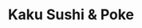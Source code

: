 ---
layout: place
title: "Kaku Sushi & Poke"
permalink: /michigan/birmingham/kaku-sushi-poke.html
stateAbbr: MI
stateName: Michigan
cityName: Birmingham
place_id: ChIJnfqQJ5jHJIgR8otBk11-iNs
photos:
  - name: >-
      places/ChIJnfqQJ5jHJIgR8otBk11-iNs/photos/AeeoHcKrg_9O4LZ_lE4TICv6_pZ4YhAfbQkfl49VAVpXxe3yd8aMbt2RcIyUxA4s6YWal2pR9XMXAHPUYFsuziEPw4oKZhLBFtbkkpY80kaT9HaT5cZxGY_vlSrGq_6G2A2qfJfEQNNRqZ4TcWBFk3EnOjXGIo5fxFgctW8ofzSzssaxZdy32COk00euKJhz1A5BAL-XXB6HW7fMnbgmhoSc8CSCk6WLIOMmWP0ZPA19ZPrU1I3FhjpqK_XY2b8gBnQ-iG8fYvzFfU4aC5DnWII03GQRU-AFFLbPVAh6eISPWDf-EyH2KSEGxDJytr3mfb6b07Az_RXclr1ScJLPt6_qcMz5R-DD47UbMA9aQgWBtKPy_d4NcJwu1wqX1uLXrDdZpXS9wXWq0QVrn7ubB43K-MZWND--ZYNcaDsghPxan2uLFw
    widthPx: 3024
    heightPx: 3024
    authorAttributions:
      - displayName: Greg Guro (Rasky)
        uri: https://maps.google.com/maps/contrib/103135030850127564594
        photoUri: >-
          https://lh3.googleusercontent.com/a-/ALV-UjWYASDc0wU5dGReuzW5JpUPMdPBN8aej-X0esM9UqP9zopayTkEdA=s100-p-k-no-mo
    flagContentUri: >-
      https://www.google.com/local/imagery/report/?cb_client=maps_api_places.places_api&image_key=!1e10!2sCIHM0ogKEICAgID2yv3WKw&hl=en-US
    googleMapsUri: >-
      https://www.google.com/maps/place//data=!3m4!1e2!3m2!1sCIHM0ogKEICAgID2yv3WKw!2e10!4m2!3m1!1s0x8824c7982790fa9d:0xdb887e5d93418bf2
  - name: >-
      places/ChIJnfqQJ5jHJIgR8otBk11-iNs/photos/AeeoHcLXoQUYfzUNx_njhppk2jv5NaGVG0laopDNJfkoZaMHhvNKW2gH4u1voYu_h9w3f-2YgAqWLAYqpdrDlfo3bTlzH6LQogoGIj6QwtYUZWon0tM8ZXiGxJaiOnwHU138gxIkbJwb8qn964hDIHBPVOwb5rbmEKDV35XSQW49bZodO5nN_35UjjBTTWNIvaa3damZvGuEi30XCFUGb0g-AvtQZ2LS_lF16vRxAbNz9YIUXm9utu0vi-QNHtNgUFyWuml9DwkethLG21P7KeXjINILUC9Ru8ZzKgCvMQ-l51RNAw
    widthPx: 4800
    heightPx: 3200
    authorAttributions:
      - displayName: Kaku Sushi & Poke
        uri: https://maps.google.com/maps/contrib/103811913154254614398
        photoUri: >-
          https://lh3.googleusercontent.com/a-/ALV-UjXgrOpaNvtkuXuveiMBl4aHf9Er5TppV7An1pjqSpmo9dO8k_g=s100-p-k-no-mo
    flagContentUri: >-
      https://www.google.com/local/imagery/report/?cb_client=maps_api_places.places_api&image_key=!1e10!2sAF1QipPOTk1-aDOQjFes_NQJiqw1Zz8sPU3klLoe-pnp&hl=en-US
    googleMapsUri: >-
      https://www.google.com/maps/place//data=!3m4!1e2!3m2!1sAF1QipPOTk1-aDOQjFes_NQJiqw1Zz8sPU3klLoe-pnp!2e10!4m2!3m1!1s0x8824c7982790fa9d:0xdb887e5d93418bf2
  - name: >-
      places/ChIJnfqQJ5jHJIgR8otBk11-iNs/photos/AeeoHcKUlWjq7EKjZ_3O35O0zJnV8tjydPKTZJa2Na0bYqGzHYfb_OUnm-imo2gVFy03cpOZWzFrqFSIzVI6-TKqZxP5wVDbdtOYH8qgUBI1KopXKTIGjSqHiDIk3ICUjXUqGeRaTiOqQx3RBj4kzGHE0iHOLhhbEi-9f93H0knln4eguo5eDKFQBR5hNx2Bba-UT5RqBPjj1qZgOJNJj3rdrRawZdJk4s5CbxwxQpdiQ72Cx3f-FNcy-U8VgtOfav0YPCsIxiXnCoVBSC8Fu19vG7lypTfA0owBhM5Q00BpX8M6T0FstMR0zuDy0-uBVwhTUFbqDtdFXw7P2OwIPIrN_kZb9c6MxnPCq2hb6_TgnpmeroMJlJaG048xAmAdgdR6pW0mEiLzfW5LmRnPiHddACYR8vaNxUAV4R3Z5msxHdA
    widthPx: 3024
    heightPx: 3024
    authorAttributions:
      - displayName: Judy Wang
        uri: https://maps.google.com/maps/contrib/101214223529908637341
        photoUri: >-
          https://lh3.googleusercontent.com/a-/ALV-UjXt6IQ6n2r0slWrWNzgr-YW52PeQEJSibS7cqY4XX2HsgEQQUg=s100-p-k-no-mo
    flagContentUri: >-
      https://www.google.com/local/imagery/report/?cb_client=maps_api_places.places_api&image_key=!1e10!2sCIHM0ogKEICAgMCgmazrUw&hl=en-US
    googleMapsUri: >-
      https://www.google.com/maps/place//data=!3m4!1e2!3m2!1sCIHM0ogKEICAgMCgmazrUw!2e10!4m2!3m1!1s0x8824c7982790fa9d:0xdb887e5d93418bf2
  - name: >-
      places/ChIJnfqQJ5jHJIgR8otBk11-iNs/photos/AeeoHcLE_mBJKF8CDV-mSjP5QtJn9h1MdMUw8QgubtV1QeRfggI_O8smON4CfSIfBkxjf71TN3XtKrXlVcVmvU0-TmIXRXOuLS8cVYDvaWthNpBlDrEvO5aDfJVL25b1PgGPYsXfpI5e15E9uo_imfvToRuaR58CZqNwOS6YAHbFYVMk2KMjpOBmN4hOAbDDknlzIlMP8jUz0fWw5SSD_Jeucf-5cZnphcCUGBVhHoXUamjKLXpuRERuKv3-FPyi3_B1f1c_AHTsIIgfxFT7TA-trc_eaFDrLqcf3OKjQ0LQamDn5dZdeKKK0NBDKnnfx7bft6MgMO-fF_XrEXmxIE1N7pDa8oQq3zNekQwAKQz8F3rX3lmQw7oLnR8xEdRl4lPqwLQM-YOuZsfFh2pamEl34qpCHHK-m1zgQoQBWNc7P4E88w8
    widthPx: 4032
    heightPx: 3024
    authorAttributions:
      - displayName: Pim Kang
        uri: https://maps.google.com/maps/contrib/104025786518461894821
        photoUri: >-
          https://lh3.googleusercontent.com/a-/ALV-UjUB2h9h0CtmBmxbEzpDLLG6lgpc0IH172NQ6m5pAx1EqJUbIFDm1g=s100-p-k-no-mo
    flagContentUri: >-
      https://www.google.com/local/imagery/report/?cb_client=maps_api_places.places_api&image_key=!1e10!2sCIHM0ogKEICAgIDhuNbxgAE&hl=en-US
    googleMapsUri: >-
      https://www.google.com/maps/place//data=!3m4!1e2!3m2!1sCIHM0ogKEICAgIDhuNbxgAE!2e10!4m2!3m1!1s0x8824c7982790fa9d:0xdb887e5d93418bf2
  - name: >-
      places/ChIJnfqQJ5jHJIgR8otBk11-iNs/photos/AeeoHcJfedsyFh5akV2eCNEcSCX_UsYwrw7njQ0iIC5Wi-9afsJ0Q5lBS0DPmKzIwPG8ggywVSTOrSzL8hccQoPwwUgIHAq1ZxwjSLpTsDTM9eAYvzD2q8Wx1e640wQJP1HyZ76DkNqzxQi4wbFHLLKdzec31ekpBD8lq2TsBMxqtqgv45KIBNZ2b3yp3t2RpV7AY9Y4ue3IY6Wzme5yslT3xsc9Tuy_AmvIymxLfPuWngE6Dgw2B88eLt-yDvqQ3QgE6PFWiL51GY0U0eu5IcgbI62QZtV0T3z8EVzGTWh7XQ3hPP9AEviKt48cmYHHoG6ADwHXuWYJOI3u5B9ylTJ20iNdDv9sLGxPXNQnb5yhhCf_7ylq7wiaN7bsP6YzLA5OkkZJ7EahykOyU5Gn49q4WrkxzE5XiEc0AzEhCSr7ESx68Q
    widthPx: 3024
    heightPx: 4032
    authorAttributions:
      - displayName: Natalie
        uri: https://maps.google.com/maps/contrib/101856686909514346543
        photoUri: >-
          https://lh3.googleusercontent.com/a-/ALV-UjW3uZTnDq4ylfh9i90bLh4C-UsJv-cuNBUzhcibxVm3e_bVWnyS=s100-p-k-no-mo
    flagContentUri: >-
      https://www.google.com/local/imagery/report/?cb_client=maps_api_places.places_api&image_key=!1e10!2sCIHM0ogKEICAgIDR-ZX3PA&hl=en-US
    googleMapsUri: >-
      https://www.google.com/maps/place//data=!3m4!1e2!3m2!1sCIHM0ogKEICAgIDR-ZX3PA!2e10!4m2!3m1!1s0x8824c7982790fa9d:0xdb887e5d93418bf2
  - name: >-
      places/ChIJnfqQJ5jHJIgR8otBk11-iNs/photos/AeeoHcLqjo3kK2u28EuulnE58630tWFswqOTm_Bfkb4skAkkq4JzrAi6eOGutzvUma6YhMwD2ISzy1jVL9_KIovopy7HH_ssDmjAA0BxvJy6sNL-dxstkhhM547XPFiuOWISsassHpMgF2oMATNHqDfnmcOp38XnKRqIyXgeiOQQRvQ_PEDoRupl4zjWt9zRBOJH_XrDvPSy4mVOwx0d8xr8V-zX0UvoRKz9vihmcC8NJphY_JpcZDN44pL0gNWcuP66Oep0LOI9ZmsZlvDHuA107oNehy8Odb4klDZaXzHwvRL0uJnsV6t78JFvxE1AzxPsyqbS2v_qZl4jt-DMAmmsmhGZfcl5IPGP4VIrXKWiZJbQe8sgiKS1rFYMpz4cTKE7orxpoQ428KOlpg4obFNu_T9yiBT7QrImDia1jdIrUc12fTxo
    widthPx: 4032
    heightPx: 3024
    authorAttributions:
      - displayName: Pim Kang
        uri: https://maps.google.com/maps/contrib/104025786518461894821
        photoUri: >-
          https://lh3.googleusercontent.com/a-/ALV-UjUB2h9h0CtmBmxbEzpDLLG6lgpc0IH172NQ6m5pAx1EqJUbIFDm1g=s100-p-k-no-mo
    flagContentUri: >-
      https://www.google.com/local/imagery/report/?cb_client=maps_api_places.places_api&image_key=!1e10!2sCIHM0ogKEICAgIDEsNfs7gE&hl=en-US
    googleMapsUri: >-
      https://www.google.com/maps/place//data=!3m4!1e2!3m2!1sCIHM0ogKEICAgIDEsNfs7gE!2e10!4m2!3m1!1s0x8824c7982790fa9d:0xdb887e5d93418bf2
  - name: >-
      places/ChIJnfqQJ5jHJIgR8otBk11-iNs/photos/AeeoHcI1ozyfCLDO5Uw8fSGx296zl_r6v4GvrwlNUZEWVh-RG2hmn9uxXGzzULDiVRERU1ztToQfNJtDMTkcfIh5yq5nR97O1w6YtC_OGff3ZAIFe8hWueTp0lF6yoEacws4p4BJPweU4r7qhcwICJIxDkEU8p1aP5lpfDJ5eGoioxIaTFBFQZ3RxsYehBIO1H8QKy_b041ar2oqZ7JPLhr7CcfqqdOG5YYga-K8WX2-InG82-3y5C_8M0WrxEydqyuWGIdNtzRDbLtmgdOI-G8m_912HWh-f2mavRhazW40VQMOYF5Vhl4HY-vMHSevYXF9hLgxVgN4HC1vPvp2B3loEUpQfFS44eEEx2Ct1pAFxUGzqLX7wfJhH16lxrVH1sgiEv1My-TkcCgMD8JtYiLDFUNGRGt3UF0dwvg1HYo894N58A
    widthPx: 4032
    heightPx: 3024
    authorAttributions:
      - displayName: Pim Kang
        uri: https://maps.google.com/maps/contrib/104025786518461894821
        photoUri: >-
          https://lh3.googleusercontent.com/a-/ALV-UjUB2h9h0CtmBmxbEzpDLLG6lgpc0IH172NQ6m5pAx1EqJUbIFDm1g=s100-p-k-no-mo
    flagContentUri: >-
      https://www.google.com/local/imagery/report/?cb_client=maps_api_places.places_api&image_key=!1e10!2sCIHM0ogKEICAgIDEsNfsHg&hl=en-US
    googleMapsUri: >-
      https://www.google.com/maps/place//data=!3m4!1e2!3m2!1sCIHM0ogKEICAgIDEsNfsHg!2e10!4m2!3m1!1s0x8824c7982790fa9d:0xdb887e5d93418bf2
  - name: >-
      places/ChIJnfqQJ5jHJIgR8otBk11-iNs/photos/AeeoHcIGo7dKriSz2nvEjWsn0cTTOM2Mi6WffdHlVdkA7wdpXVww6H8HEGZPT3Oq3ZiwyAp-anHREo27dirPDraoXcwE_dHU4A8SrqHSKGBUlWB5CUoM2IQgW7KE-A6n9PdRnUszvrw3MNqoy4fjC6NQMbCgnjnON8VWjAggseaRwY4dT_tOOjkKOpVrr8slWgm8QcHHGPSd-jX_rMjitB37m9ilv2u7hPxN2vvu77Bz8sXmu354l7BKcqPX64QTYPneFjqRTGAnRFQcFqm2qifc4pj8m-b9oP-PHZSVqSkypZqrnt5gb_E4TV5GSQrAXad1cHsyz7Ef8hp90-sBKvIgz7FGYY0LaKPcZewiU8Jq99IwDdxhb_yAkNEwzqd1HjtQlcjhrB_MF-YW1ue-NUs8bBCZTjZxBbKfdU0ms_ZsitiUpg
    widthPx: 4032
    heightPx: 3024
    authorAttributions:
      - displayName: Amal Sulais
        uri: https://maps.google.com/maps/contrib/115353255237500089005
        photoUri: >-
          https://lh3.googleusercontent.com/a/ACg8ocKeSlhHOYj57nDtaGUfoG2jmj5B9U2u3ZGRSUQz8iqhjJm1rA=s100-p-k-no-mo
    flagContentUri: >-
      https://www.google.com/local/imagery/report/?cb_client=maps_api_places.places_api&image_key=!1e10!2sCIHM0ogKEICAgIDOi8_0IQ&hl=en-US
    googleMapsUri: >-
      https://www.google.com/maps/place//data=!3m4!1e2!3m2!1sCIHM0ogKEICAgIDOi8_0IQ!2e10!4m2!3m1!1s0x8824c7982790fa9d:0xdb887e5d93418bf2
  - name: >-
      places/ChIJnfqQJ5jHJIgR8otBk11-iNs/photos/AeeoHcLTmp5JPLHHkNg3_oG-jtXz4Qfaofp2s7cvhVeNvMz6SHugTBAd3DsLtl7AxdoA6L_om86R1LXxF4P0gLcbI-l0u83x3esnhFCL5SRAlxjl4uNNboGehGIHuoTLk_X2-1hZ2fDdKgdiMcceCHHKpTcDLzX5ml6idcNo9QvZK_wwrfxdxXdWYlLqSLp1Pp_QbLC6frmeuhj0ah5r6wheSoDvFh9sr-wtf59cO6KDTk-LWXkNYFEeer7J2fru1PqoQEnIPqDGEBbq1fctzTAPjodefi7rXnu-zu7xCLQtX_xc_ECOzzSoa5PbMaAfI7awik--MyAx9N6yQl32qtxGloOaSjEustuZipwqzQU4hnx1zUlmTQlQ5JpYZFlRrScW7EndaNqqdVhp3L_boJyu0tdP5aCsftoHBGIS7fq9QJQBXQ
    widthPx: 4032
    heightPx: 3024
    authorAttributions:
      - displayName: Kevin Foreman
        uri: https://maps.google.com/maps/contrib/114322101299703520678
        photoUri: >-
          https://lh3.googleusercontent.com/a-/ALV-UjUBj0Psm289c2UF4ob5Z21EsERW_oMee3uu59UiOhUzTJIVuc-0=s100-p-k-no-mo
    flagContentUri: >-
      https://www.google.com/local/imagery/report/?cb_client=maps_api_places.places_api&image_key=!1e10!2sCIHM0ogKEICAgICuuLGQNA&hl=en-US
    googleMapsUri: >-
      https://www.google.com/maps/place//data=!3m4!1e2!3m2!1sCIHM0ogKEICAgICuuLGQNA!2e10!4m2!3m1!1s0x8824c7982790fa9d:0xdb887e5d93418bf2
  - name: >-
      places/ChIJnfqQJ5jHJIgR8otBk11-iNs/photos/AeeoHcJ5FnKH1dyeZ9RHFOHvycWOMnhQd0r5BivEtdKY5d0vySt6UoT1VSujbLXAU3vy3yxhKX71Rd3PkPm2S7Dhgom7iMZsYTQHBb1IJbHzk1pryzilqWKCPkKp14BzBxG5dAJ32GyrykN9rFMoWU0pjUXpIXYN--eYX79Zzk4jamPIYz-wuGPHJITrjGEe1a75zTinx_L-7Qua2PGolkwDkVBpbXKq-NDma_BD7ufncaydNoZVBr8LowwOt2cWo92Mn8cxrc2f2pLywgt3OlmnfeZhxjGnRCBu3sr8bcu9ZyarcOkvp9GpVe0c7pVDatME1nEvjscf6ZzGn_XxkxNLbhe3U0FZoeQGm9vQBnTGaJPLDocMfNoDfieEzKbl8cGm9ZYX_sdJpmNOPqBzPha8mq1KxZv02Yz4AHcZmbVN2DyenQ
    widthPx: 1960
    heightPx: 4032
    authorAttributions:
      - displayName: JADED HAIR CARTEL
        uri: https://maps.google.com/maps/contrib/115140363471577559162
        photoUri: >-
          https://lh3.googleusercontent.com/a-/ALV-UjWyCL2o0jDo1CDPwHU7VHGcwZveImzk5UqxmEAJeGb2i14xJUE0qg=s100-p-k-no-mo
    flagContentUri: >-
      https://www.google.com/local/imagery/report/?cb_client=maps_api_places.places_api&image_key=!1e10!2sCIHM0ogKEICAgICMwvKnOg&hl=en-US
    googleMapsUri: >-
      https://www.google.com/maps/place//data=!3m4!1e2!3m2!1sCIHM0ogKEICAgICMwvKnOg!2e10!4m2!3m1!1s0x8824c7982790fa9d:0xdb887e5d93418bf2
address: 126 S Old Woodward Ave, Birmingham, MI 48009, USA
street: 126 S Old Woodward Ave
city: Birmingham
state: MI
zip: '48009'
country: USA
neighborhood: null
latitude: '42.546278'
longitude: '-83.214296'
accessibility_options:
  wheelchairAccessibleParking: true
  wheelchairAccessibleEntrance: true
  wheelchairAccessibleRestroom: true
  wheelchairAccessibleSeating: true
business_status: OPERATIONAL
name: Kaku Sushi & Poke
google_maps_links:
  directionsUri: >-
    https://www.google.com/maps/dir//''/data=!4m7!4m6!1m1!4e2!1m2!1m1!1s0x8824c7982790fa9d:0xdb887e5d93418bf2!3e0
  placeUri: https://maps.google.com/?cid=15819032631506471922
  writeAReviewUri: >-
    https://www.google.com/maps/place//data=!4m3!3m2!1s0x8824c7982790fa9d:0xdb887e5d93418bf2!12e1
  reviewsUri: >-
    https://www.google.com/maps/place//data=!4m4!3m3!1s0x8824c7982790fa9d:0xdb887e5d93418bf2!9m1!1b1
  photosUri: >-
    https://www.google.com/maps/place//data=!4m3!3m2!1s0x8824c7982790fa9d:0xdb887e5d93418bf2!10e5
primary_type: Sushi Restaurant
opening_hours:
  regular: null
  current: null
secondary_opening_hours:
  regular:
    weekdayDescriptions: null
    type: null
  current:
    weekdayDescriptions: null
    type: null
phone: null
price_level: null
price_range: null
rating: null
rating_count: 0
website: null
description: null
reviews: null
parking_options: null
payment_options: null
allow_dogs: null
curbside_pickup: null
delivery: null
dine_in: null
good_for_children: null
good_for_groups: null
good_for_sports: null
live_music: null
menu_for_children: null
outdoor_seating: null
reservable: null
restroom: null
serves_beer: null
serves_breakfast: null
serves_brunch: null
serves_cocktails: null
serves_coffee: null
serves_dinner: null
serves_dessert: null
serves_lunch: null
serves_vegetarian_food: null
serves_wine: null
takeout: null

---